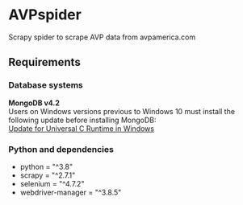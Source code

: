 # AVPspider
Scrapy spider to scrape AVP data from avpamerica.com

## Requirements

### Database systems
**MongoDB v4.2**<br/>
Users on Windows versions previous to Windows 10 must install the following update before installing MongoDB:<br/>
[Update for Universal C Runtime in Windows](https://support.microsoft.com/en-us/topic/update-for-universal-c-runtime-in-windows-c0514201-7fe6-95a3-b0a5-287930f3560c)

### Python and dependencies
- python = "^3.8"
- scrapy = "^2.7.1"
- selenium = "^4.7.2"
- webdriver-manager = "^3.8.5"
